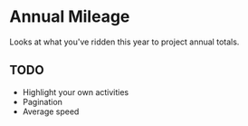 Annual Mileage
==============

Looks at what you've ridden this year to project annual totals.

## TODO

* Highlight your own activities
* Pagination
* Average speed